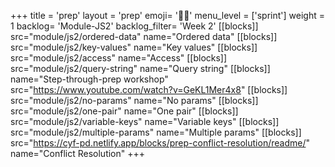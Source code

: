 +++
title = 'prep'
layout = 'prep'
emoji= '🧑🏿‍'
menu_level = ['sprint']
weight = 1
backlog= 'Module-JS2'
backlog_filter= 'Week 2'
[[blocks]]
src="module/js2/ordered-data"
name="Ordered data"
[[blocks]]
src="module/js2/key-values"
name="Key values"
[[blocks]]
src="module/js2/access"
name="Access"
[[blocks]]
src="module/js2/query-string"
name="Query string"
[[blocks]]
name="Step-through-prep workshop"
src="https://www.youtube.com/watch?v=GeKL1Mer4x8"
[[blocks]]
src="module/js2/no-params"
name="No params"
[[blocks]]
src="module/js2/one-pair"
name="One pair"
[[blocks]]
src="module/js2/variable-keys"
name="Variable keys"
[[blocks]]
src="module/js2/multiple-params"
name="Multiple params"
[[blocks]]
src="https://cyf-pd.netlify.app/blocks/prep-conflict-resolution/readme/"
name="Conflict Resolution"
+++

